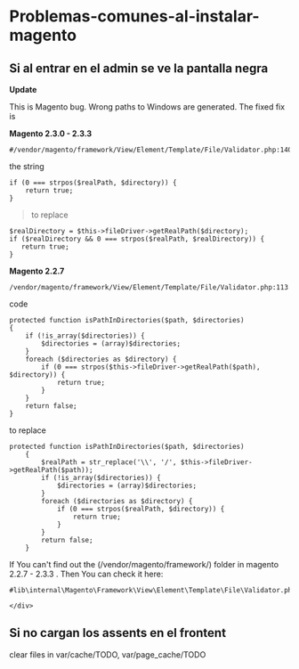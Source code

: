 # Problemas-comunes-al-instalar-magento

## Si al entrar en el admin se ve la pantalla negra

<div class="post-text" itemprop="text">
<p><strong>Update</strong></p>

<p>This is Magento bug. Wrong paths to Windows are generated. The fixed fix is</p>

<p><strong>Magento 2.3.0 - 2.3.3</strong></p>

<pre class="default prettyprint prettyprinted" style=""><code><span class="com">#/vendor/magento/framework/View/Element/Template/File/Validator.php:140</span></code></pre>

<p>the string</p>

<pre class="default prettyprint prettyprinted" style=""><code><span class="kwd">if</span><span class="pln"> </span><span class="pun">(</span><span class="lit">0</span><span class="pln"> </span><span class="pun">===</span><span class="pln"> strpos</span><span class="pun">(</span><span class="pln">$realPath</span><span class="pun">,</span><span class="pln"> $directory</span><span class="pun">))</span><span class="pln"> </span><span class="pun">{</span><span class="pln">
    </span><span class="kwd">return</span><span class="pln"> </span><span class="kwd">true</span><span class="pun">;</span><span class="pln">
</span><span class="pun">}</span></code></pre>

<blockquote>
  <p>to replace</p>
</blockquote>

<pre class="default prettyprint prettyprinted" style=""><code><span class="pln">$realDirectory </span><span class="pun">=</span><span class="pln"> $this</span><span class="pun">-&gt;</span><span class="pln">fileDriver</span><span class="pun">-&gt;</span><span class="pln">getRealPath</span><span class="pun">(</span><span class="pln">$directory</span><span class="pun">);</span><span class="pln">
</span><span class="kwd">if</span><span class="pln"> </span><span class="pun">(</span><span class="pln">$realDirectory </span><span class="pun">&amp;&amp;</span><span class="pln"> </span><span class="lit">0</span><span class="pln"> </span><span class="pun">===</span><span class="pln"> strpos</span><span class="pun">(</span><span class="pln">$realPath</span><span class="pun">,</span><span class="pln"> $realDirectory</span><span class="pun">))</span><span class="pln"> </span><span class="pun">{</span><span class="pln">
   </span><span class="kwd">return</span><span class="pln"> </span><span class="kwd">true</span><span class="pun">;</span><span class="pln">
</span><span class="pun">}</span></code></pre>

<p><strong>Magento 2.2.7</strong></p>

<pre class="default prettyprint prettyprinted" style=""><code><span class="str">/vendor/</span><span class="pln">magento</span><span class="pun">/</span><span class="pln">framework</span><span class="pun">/</span><span class="typ">View</span><span class="pun">/</span><span class="typ">Element</span><span class="pun">/</span><span class="typ">Template</span><span class="pun">/</span><span class="typ">File</span><span class="pun">/</span><span class="typ">Validator</span><span class="pun">.</span><span class="pln">php</span><span class="pun">:</span><span class="lit">113</span></code></pre>

<p>code</p>

<pre class="default prettyprint prettyprinted" style=""><code><span class="kwd">protected</span><span class="pln"> </span><span class="kwd">function</span><span class="pln"> isPathInDirectories</span><span class="pun">(</span><span class="pln">$path</span><span class="pun">,</span><span class="pln"> $directories</span><span class="pun">)</span><span class="pln">
</span><span class="pun">{</span><span class="pln">
    </span><span class="kwd">if</span><span class="pln"> </span><span class="pun">(!</span><span class="pln">is_array</span><span class="pun">(</span><span class="pln">$directories</span><span class="pun">))</span><span class="pln"> </span><span class="pun">{</span><span class="pln">
        $directories </span><span class="pun">=</span><span class="pln"> </span><span class="pun">(</span><span class="pln">array</span><span class="pun">)</span><span class="pln">$directories</span><span class="pun">;</span><span class="pln">
    </span><span class="pun">}</span><span class="pln">
    </span><span class="kwd">foreach</span><span class="pln"> </span><span class="pun">(</span><span class="pln">$directories </span><span class="kwd">as</span><span class="pln"> $directory</span><span class="pun">)</span><span class="pln"> </span><span class="pun">{</span><span class="pln">
        </span><span class="kwd">if</span><span class="pln"> </span><span class="pun">(</span><span class="lit">0</span><span class="pln"> </span><span class="pun">===</span><span class="pln"> strpos</span><span class="pun">(</span><span class="pln">$this</span><span class="pun">-&gt;</span><span class="pln">fileDriver</span><span class="pun">-&gt;</span><span class="pln">getRealPath</span><span class="pun">(</span><span class="pln">$path</span><span class="pun">),</span><span class="pln"> $directory</span><span class="pun">))</span><span class="pln"> </span><span class="pun">{</span><span class="pln">
            </span><span class="kwd">return</span><span class="pln"> </span><span class="kwd">true</span><span class="pun">;</span><span class="pln">
        </span><span class="pun">}</span><span class="pln">
    </span><span class="pun">}</span><span class="pln">
    </span><span class="kwd">return</span><span class="pln"> </span><span class="kwd">false</span><span class="pun">;</span><span class="pln">
</span><span class="pun">}</span></code></pre>

<p>to replace</p>

<pre class="default prettyprint prettyprinted" style=""><code><span class="kwd">protected</span><span class="pln"> </span><span class="kwd">function</span><span class="pln"> isPathInDirectories</span><span class="pun">(</span><span class="pln">$path</span><span class="pun">,</span><span class="pln"> $directories</span><span class="pun">)</span><span class="pln">
    </span><span class="pun">{</span><span class="pln">
        $realPath </span><span class="pun">=</span><span class="pln"> str_replace</span><span class="pun">(</span><span class="str">'\\'</span><span class="pun">,</span><span class="pln"> </span><span class="str">'/'</span><span class="pun">,</span><span class="pln"> $this</span><span class="pun">-&gt;</span><span class="pln">fileDriver</span><span class="pun">-&gt;</span><span class="pln">getRealPath</span><span class="pun">(</span><span class="pln">$path</span><span class="pun">));</span><span class="pln">
        </span><span class="kwd">if</span><span class="pln"> </span><span class="pun">(!</span><span class="pln">is_array</span><span class="pun">(</span><span class="pln">$directories</span><span class="pun">))</span><span class="pln"> </span><span class="pun">{</span><span class="pln">
            $directories </span><span class="pun">=</span><span class="pln"> </span><span class="pun">(</span><span class="pln">array</span><span class="pun">)</span><span class="pln">$directories</span><span class="pun">;</span><span class="pln">
        </span><span class="pun">}</span><span class="pln">
        </span><span class="kwd">foreach</span><span class="pln"> </span><span class="pun">(</span><span class="pln">$directories </span><span class="kwd">as</span><span class="pln"> $directory</span><span class="pun">)</span><span class="pln"> </span><span class="pun">{</span><span class="pln">
            </span><span class="kwd">if</span><span class="pln"> </span><span class="pun">(</span><span class="lit">0</span><span class="pln"> </span><span class="pun">===</span><span class="pln"> strpos</span><span class="pun">(</span><span class="pln">$realPath</span><span class="pun">,</span><span class="pln"> $directory</span><span class="pun">))</span><span class="pln"> </span><span class="pun">{</span><span class="pln">
                </span><span class="kwd">return</span><span class="pln"> </span><span class="kwd">true</span><span class="pun">;</span><span class="pln">
            </span><span class="pun">}</span><span class="pln">
        </span><span class="pun">}</span><span class="pln">
        </span><span class="kwd">return</span><span class="pln"> </span><span class="kwd">false</span><span class="pun">;</span><span class="pln">
    </span><span class="pun">}</span></code></pre>

<p>If You can't find out the (/vendor/magento/framework/) folder in magento 2.2.7 - 2.3.3 . Then You can check it here:</p>

<pre class="default prettyprint prettyprinted" style=""><code><span class="com">#lib\internal\Magento\Framework\View\Element\Template\File\Validator.php</span></code></pre>
    </div>
    
## Si no cargan los assents en el frontent

clear files in var/cache/TODO, var/page_cache/TODO
